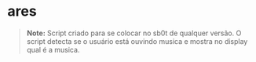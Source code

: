 # ares

> **Note:** Script criado para se colocar no sb0t de qualquer versão. O script detecta se o usuário está ouvindo musica e mostra no display qual é a musica.
